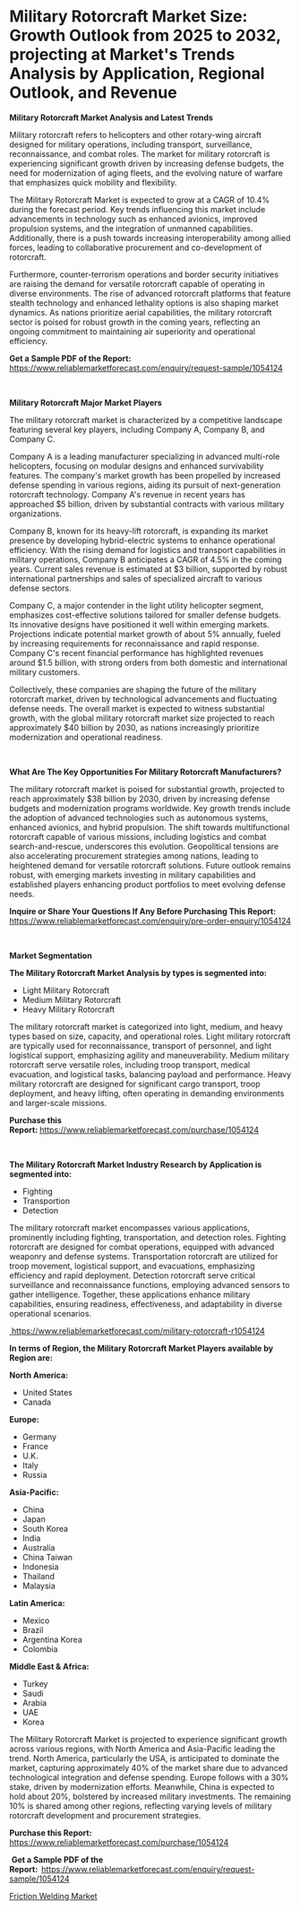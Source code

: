 <p><h1>Military Rotorcraft Market Size: Growth Outlook from 2025 to 2032, projecting at Market's Trends Analysis by Application, Regional Outlook, and Revenue</h1></p><p><strong>Military Rotorcraft Market Analysis and Latest Trends</strong></p>
<p><p>Military rotorcraft refers to helicopters and other rotary-wing aircraft designed for military operations, including transport, surveillance, reconnaissance, and combat roles. The market for military rotorcraft is experiencing significant growth driven by increasing defense budgets, the need for modernization of aging fleets, and the evolving nature of warfare that emphasizes quick mobility and flexibility. </p><p>The Military Rotorcraft Market is expected to grow at a CAGR of 10.4% during the forecast period. Key trends influencing this market include advancements in technology such as enhanced avionics, improved propulsion systems, and the integration of unmanned capabilities. Additionally, there is a push towards increasing interoperability among allied forces, leading to collaborative procurement and co-development of rotorcraft.</p><p>Furthermore, counter-terrorism operations and border security initiatives are raising the demand for versatile rotorcraft capable of operating in diverse environments. The rise of advanced rotorcraft platforms that feature stealth technology and enhanced lethality options is also shaping market dynamics. As nations prioritize aerial capabilities, the military rotorcraft sector is poised for robust growth in the coming years, reflecting an ongoing commitment to maintaining air superiority and operational efficiency.</p></p>
<p><strong>Get a Sample PDF of the Report:&nbsp;</strong> <a href="https://www.reliablemarketforecast.com/enquiry/request-sample/1054124?utm_campaign=2516&utm_medium=2&utm_source=Github&utm_content=ia&utm_term=08042025&utm_id=military-rotorcraft">https://www.reliablemarketforecast.com/enquiry/request-sample/1054124</a></p>
<p>&nbsp;</p>
<p><strong>Military Rotorcraft Major Market Players</strong></p>
<p><p>The military rotorcraft market is characterized by a competitive landscape featuring several key players, including Company A, Company B, and Company C. </p><p>Company A is a leading manufacturer specializing in advanced multi-role helicopters, focusing on modular designs and enhanced survivability features. The company's market growth has been propelled by increased defense spending in various regions, aiding its pursuit of next-generation rotorcraft technology. Company A's revenue in recent years has approached $5 billion, driven by substantial contracts with various military organizations.</p><p>Company B, known for its heavy-lift rotorcraft, is expanding its market presence by developing hybrid-electric systems to enhance operational efficiency. With the rising demand for logistics and transport capabilities in military operations, Company B anticipates a CAGR of 4.5% in the coming years. Current sales revenue is estimated at $3 billion, supported by robust international partnerships and sales of specialized aircraft to various defense sectors.</p><p>Company C, a major contender in the light utility helicopter segment, emphasizes cost-effective solutions tailored for smaller defense budgets. Its innovative designs have positioned it well within emerging markets. Projections indicate potential market growth of about 5% annually, fueled by increasing requirements for reconnaissance and rapid response. Company C's recent financial performance has highlighted revenues around $1.5 billion, with strong orders from both domestic and international military customers.</p><p>Collectively, these companies are shaping the future of the military rotorcraft market, driven by technological advancements and fluctuating defense needs. The overall market is expected to witness substantial growth, with the global military rotorcraft market size projected to reach approximately $40 billion by 2030, as nations increasingly prioritize modernization and operational readiness.</p></p>
<p>&nbsp;</p>
<p><strong>What Are The Key Opportunities For Military Rotorcraft Manufacturers?</strong></p>
<p><p>The military rotorcraft market is poised for substantial growth, projected to reach approximately $38 billion by 2030, driven by increasing defense budgets and modernization programs worldwide. Key growth trends include the adoption of advanced technologies such as autonomous systems, enhanced avionics, and hybrid propulsion. The shift towards multifunctional rotorcraft capable of various missions, including logistics and combat search-and-rescue, underscores this evolution. Geopolitical tensions are also accelerating procurement strategies among nations, leading to heightened demand for versatile rotorcraft solutions. Future outlook remains robust, with emerging markets investing in military capabilities and established players enhancing product portfolios to meet evolving defense needs.</p></p>
<p><strong>Inquire or Share Your Questions If Any Before Purchasing This Report:</strong> <a href="https://www.reliablemarketforecast.com/enquiry/pre-order-enquiry/1054124?utm_campaign=2516&utm_medium=2&utm_source=Github&utm_content=ia&utm_term=08042025&utm_id=military-rotorcraft">https://www.reliablemarketforecast.com/enquiry/pre-order-enquiry/1054124</a></p>
<p>&nbsp;</p>
<p><strong>Market Segmentation</strong></p>
<p><strong>The Military Rotorcraft Market Analysis by types is segmented into:</strong></p>
<p><ul><li>Light Military Rotorcraft</li><li>Medium Military Rotorcraft</li><li>Heavy Military Rotorcraft</li></ul></p>
<p><p>The military rotorcraft market is categorized into light, medium, and heavy types based on size, capacity, and operational roles. Light military rotorcraft are typically used for reconnaissance, transport of personnel, and light logistical support, emphasizing agility and maneuverability. Medium military rotorcraft serve versatile roles, including troop transport, medical evacuation, and logistical tasks, balancing payload and performance. Heavy military rotorcraft are designed for significant cargo transport, troop deployment, and heavy lifting, often operating in demanding environments and larger-scale missions.</p></p>
<p><strong>Purchase this Report:&nbsp;</strong><a href="https://www.reliablemarketforecast.com/purchase/1054124?utm_campaign=2516&utm_medium=2&utm_source=Github&utm_content=ia&utm_term=08042025&utm_id=military-rotorcraft">https://www.reliablemarketforecast.com/purchase/1054124</a></p>
<p>&nbsp;</p>
<p><strong>The Military Rotorcraft Market Industry Research by Application is segmented into:</strong></p>
<p><ul><li>Fighting</li><li>Transportion</li><li>Detection</li></ul></p>
<p><p>The military rotorcraft market encompasses various applications, prominently including fighting, transportation, and detection roles. Fighting rotorcraft are designed for combat operations, equipped with advanced weaponry and defense systems. Transportation rotorcraft are utilized for troop movement, logistical support, and evacuations, emphasizing efficiency and rapid deployment. Detection rotorcraft serve critical surveillance and reconnaissance functions, employing advanced sensors to gather intelligence. Together, these applications enhance military capabilities, ensuring readiness, effectiveness, and adaptability in diverse operational scenarios.</p></p>
<p><a href="https://www.reliablemarketforecast.com/military-rotorcraft-r1054124?utm_campaign=2516&utm_medium=2&utm_source=Github&utm_content=ia&utm_term=08042025&utm_id=military-rotorcraft">&nbsp;https://www.reliablemarketforecast.com/military-rotorcraft-r1054124</a></p>
<p><strong>In terms of Region, the Military Rotorcraft Market Players available by Region are:</strong></p>
<p>
    <p> <strong> North America: </strong>
        <ul>
            <li>United States</li>
            <li>Canada</li>
        </ul>
        </p> 
    <p> <strong> Europe: </strong>
        <ul>
            <li>Germany</li>
            <li>France</li>
            <li>U.K.</li>
            <li>Italy</li>
            <li>Russia</li>
        </ul>
        </p> 
    <p> <strong> Asia-Pacific: </strong>
        <ul>
            <li>China</li>
            <li>Japan</li>
            <li>South Korea</li>
            <li>India</li>
            <li>Australia</li>
            <li>China Taiwan</li>
            <li>Indonesia</li>
            <li>Thailand</li>
            <li>Malaysia</li>
        </ul>
        </p> 
    <p> <strong> Latin America: </strong>
        <ul>
            <li>Mexico</li>
            <li>Brazil</li>
            <li>Argentina Korea</li>
            <li>Colombia</li>
        </ul>
        </p> 
    <p> <strong> Middle East & Africa: </strong>
        <ul>
            <li>Turkey</li>
            <li>Saudi</li>
            <li>Arabia</li>
            <li>UAE</li>
            <li>Korea</li>
        </ul>
    </p>
    </p>
<p><p>The Military Rotorcraft Market is projected to experience significant growth across various regions, with North America and Asia-Pacific leading the trend. North America, particularly the USA, is anticipated to dominate the market, capturing approximately 40% of the market share due to advanced technological integration and defense spending. Europe follows with a 30% stake, driven by modernization efforts. Meanwhile, China is expected to hold about 20%, bolstered by increased military investments. The remaining 10% is shared among other regions, reflecting varying levels of military rotorcraft development and procurement strategies.</p></p>
<p><strong>Purchase this Report: </strong><a href="https://www.reliablemarketforecast.com/purchase/1054124?utm_campaign=2516&utm_medium=2&utm_source=Github&utm_content=ia&utm_term=08042025&utm_id=military-rotorcraft">https://www.reliablemarketforecast.com/purchase/1054124</a></p>
<p>&nbsp;<strong>Get a Sample PDF of the Report:&nbsp;&nbsp;</strong><a href="https://www.reliablemarketforecast.com/enquiry/request-sample/1054124?utm_campaign=2516&utm_medium=2&utm_source=Github&utm_content=ia&utm_term=08042025&utm_id=military-rotorcraft">https://www.reliablemarketforecast.com/enquiry/request-sample/1054124</a></p>
<p><strong></strong></p>
<p><p><a href="https://github.com/triattwood9919/Market-Research-Report-List-1/blob/main/friction-welding-market.md?utm_campaign=2516&utm_medium=2&utm_source=Github&utm_content=ia&utm_term=08042025&utm_id=military-rotorcraft">Friction Welding Market</a></p></p>